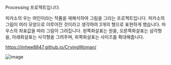 Processing 프로젝트입니다.

피카소의 우는 여인이라는 작품을 재해석하여 그림을 그리는 프로젝트입니다.
피카소의 그림이 여러 모양으로 이루어진 것이라고 생각하여 3개의 형으로 표현하게 했습니다.
마우스의 좌표값을 따라 그림이 그려집니다. 왼쪽화살표는 원을, 오른쪽화살표는 삼각형을, 아래화살표는 사각형을 그려주며, 위쪽화살표는 사이즈를 확대해줍니다.

https://jinhee8847.github.io/CryingWoman/

![image](https://user-images.githubusercontent.com/100195563/203776286-bef4b9b8-6604-4b35-b029-219a6a0b280b.png)
